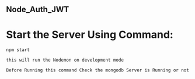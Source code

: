

## Node_Auth_JWT

# Start the Server Using Command:

```
npm start
```
``
this will run the Nodemon on development mode
``

`
Before Running this command Check the mongodb Server is Running or not
`
